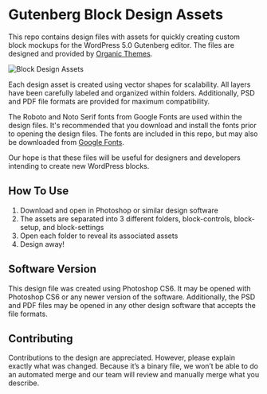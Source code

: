 # Gutenberg Block Design Assets #

This repo contains design files with assets for quickly creating custom block mockups for the WordPress 5.0 Gutenberg editor. The files are designed and provided by [Organic Themes](https://organicthemes.com).

![Block Design Assets](https://organicthemes.com/images/block-editor-assets.png)

Each design asset is created using vector shapes for scalability. All layers have been carefully labeled and organized within folders. Additionally, PSD and PDF file formats are provided for maximum compatibility.

The Roboto and Noto Serif fonts from Google Fonts are used within the design files. It's recommended that you download and install the fonts prior to opening the design files. The fonts are included in this repo, but may also be downloaded from [Google Fonts](https://fonts.google.com/).

Our hope is that these files will be useful for designers and developers intending to create new WordPress blocks.

## How To Use ##

1. Download and open in Photoshop or similar design software
2. The assets are separated into 3 different folders, block-controls, block-setup, and block-settings
3. Open each folder to reveal its associated assets
4. Design away!

## Software Version ##

This design file was created using Photoshop CS6. It may be opened with Photoshop CS6 or any newer version of the software. Additionally, the PSD and PDF files may be opened in any other design software that accepts the file formats.

## Contributing ##

Contributions to the design are appreciated. However, please explain exactly what was changed. Because it’s a binary file, we won’t be able to do an automated merge and our team will review and manually merge what you describe.
